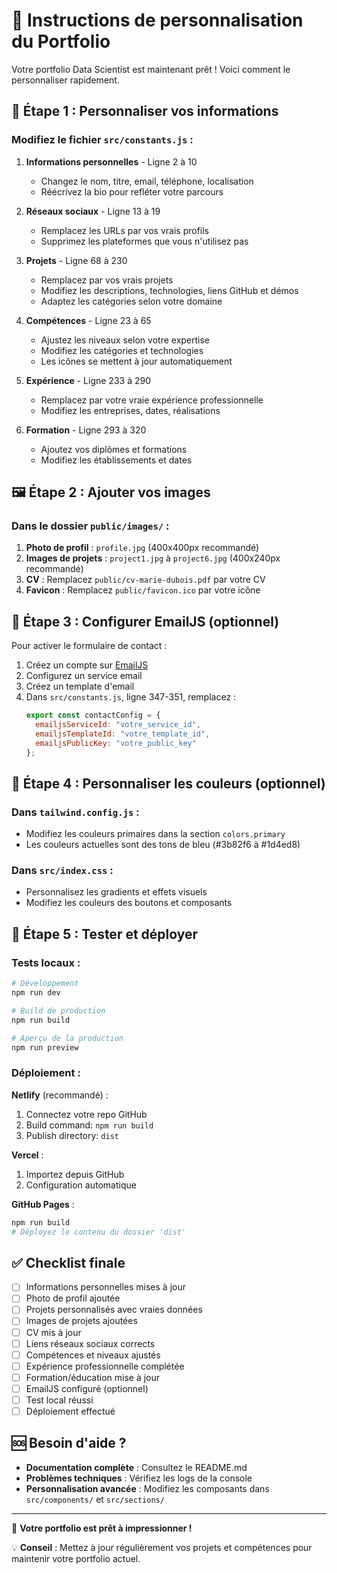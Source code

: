 # 🎯 Instructions de personnalisation du Portfolio

Votre portfolio Data Scientist est maintenant prêt ! Voici comment le personnaliser rapidement.

## 📝 Étape 1 : Personnaliser vos informations

### Modifiez le fichier `src/constants.js` :

1. **Informations personnelles** - Ligne 2 à 10
   - Changez le nom, titre, email, téléphone, localisation
   - Réécrivez la bio pour refléter votre parcours

2. **Réseaux sociaux** - Ligne 13 à 19
   - Remplacez les URLs par vos vrais profils
   - Supprimez les plateformes que vous n'utilisez pas

3. **Projets** - Ligne 68 à 230
   - Remplacez par vos vrais projets
   - Modifiez les descriptions, technologies, liens GitHub et démos
   - Adaptez les catégories selon votre domaine

4. **Compétences** - Ligne 23 à 65
   - Ajustez les niveaux selon votre expertise
   - Modifiez les catégories et technologies
   - Les icônes se mettent à jour automatiquement

5. **Expérience** - Ligne 233 à 290
   - Remplacez par votre vraie expérience professionnelle
   - Modifiez les entreprises, dates, réalisations

6. **Formation** - Ligne 293 à 320
   - Ajoutez vos diplômes et formations
   - Modifiez les établissements et dates

## 🖼️ Étape 2 : Ajouter vos images

### Dans le dossier `public/images/` :

1. **Photo de profil** : `profile.jpg` (400x400px recommandé)
2. **Images de projets** : `project1.jpg` à `project6.jpg` (400x240px recommandé)
3. **CV** : Remplacez `public/cv-marie-dubois.pdf` par votre CV
4. **Favicon** : Remplacez `public/favicon.ico` par votre icône

## 📧 Étape 3 : Configurer EmailJS (optionnel)

Pour activer le formulaire de contact :

1. Créez un compte sur [EmailJS](https://www.emailjs.com/)
2. Configurez un service email
3. Créez un template d'email
4. Dans `src/constants.js`, ligne 347-351, remplacez :
   ```javascript
   export const contactConfig = {
     emailjsServiceId: "votre_service_id",
     emailjsTemplateId: "votre_template_id",
     emailjsPublicKey: "votre_public_key"
   };
   ```

## 🎨 Étape 4 : Personnaliser les couleurs (optionnel)

### Dans `tailwind.config.js` :
- Modifiez les couleurs primaires dans la section `colors.primary`
- Les couleurs actuelles sont des tons de bleu (#3b82f6 à #1d4ed8)

### Dans `src/index.css` :
- Personnalisez les gradients et effets visuels
- Modifiez les couleurs des boutons et composants

## 🚀 Étape 5 : Tester et déployer

### Tests locaux :
```bash
# Développement
npm run dev

# Build de production
npm run build

# Aperçu de la production
npm run preview
```

### Déploiement :

**Netlify** (recommandé) :
1. Connectez votre repo GitHub
2. Build command: `npm run build`
3. Publish directory: `dist`

**Vercel** :
1. Importez depuis GitHub
2. Configuration automatique

**GitHub Pages** :
```bash
npm run build
# Déployez le contenu du dossier 'dist'
```

## ✅ Checklist finale

- [ ] Informations personnelles mises à jour
- [ ] Photo de profil ajoutée
- [ ] Projets personnalisés avec vraies données
- [ ] Images de projets ajoutées
- [ ] CV mis à jour
- [ ] Liens réseaux sociaux corrects
- [ ] Compétences et niveaux ajustés
- [ ] Expérience professionnelle complétée
- [ ] Formation/éducation mise à jour
- [ ] EmailJS configuré (optionnel)
- [ ] Test local réussi
- [ ] Déploiement effectué

## 🆘 Besoin d'aide ?

- **Documentation complète** : Consultez le README.md
- **Problèmes techniques** : Vérifiez les logs de la console
- **Personnalisation avancée** : Modifiez les composants dans `src/components/` et `src/sections/`

---

🎉 **Votre portfolio est prêt à impressionner !**

💡 **Conseil** : Mettez à jour régulièrement vos projets et compétences pour maintenir votre portfolio actuel.